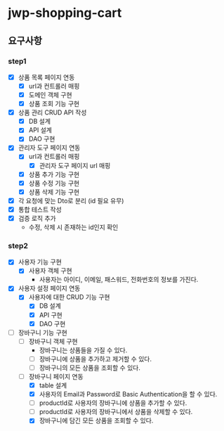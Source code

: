# jwp-shopping-cart

## 요구사항

### step1

- [x] 상품 목록 페이지 연동
    - [x] url과 컨트롤러 매핑
    - [x] 도메인 객체 구현
    - [x] 상품 조회 기능 구현

- [x] 상품 관리 CRUD API 작성
    - [x] DB 설계
    - [x] API 설계
    - [x] DAO 구현

- [x] 관리자 도구 페이지 연동
    - [x] url과 컨트롤러 매핑
        - [x] 관리자 도구 페이지 url 매핑
    - [x] 상품 추가 기능 구현
    - [x] 상품 수정 기능 구현
    - [x] 상품 삭제 기능 구현

- [x] 각 요청에 맞는 Dto로 분리 (id 필요 유무)
- [x] 통합 테스트 작성
- [x] 검증 로직 추가
  - 수정, 삭제 시 존재하는 id인지 확인

### step2

- [x] 사용자 기능 구현
  - [x] 사용자 객체 구현
    - 사용자는 아이디, 이메일, 패스워드, 전화번호의 정보를 가진다.

- [x] 사용자 설정 페이지 연동
  - [x] 사용자에 대한 CRUD 기능 구현
    - [x] DB 설계
    - [x] API 구현
    - [x] DAO 구현

- [ ] 장바구니 기능 구현
  - [ ] 장바구니 객체 구현
    - 장바구니는 상품들을 가질 수 있다.
    - [ ] 장바구니에 상품을 추가하고 제거할 수 있다.
    - [ ] 장바구니의 모든 상품을 조회할 수 있다.
  
  - [ ] 장바구니 페이지 연동 
    - [x] table 설계 
    - [x] 사용자의 Email과 Password로 Basic Authentication을 할 수 있다.
    - [ ] productId로 사용자의 장바구니에 상품을 추가할 수 있다.
    - [ ] productId로 사용자의 장바구니에서 상품을 삭제할 수 있다.
    - [x] 장바구니에 담긴 모든 상품을 조회할 수 있다.
